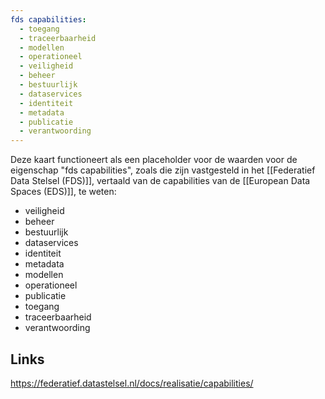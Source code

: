 ```yaml
---
fds capabilities:
  - toegang
  - traceerbaarheid
  - modellen
  - operationeel
  - veiligheid
  - beheer
  - bestuurlijk
  - dataservices
  - identiteit
  - metadata
  - publicatie
  - verantwoording
---
```

Deze kaart functioneert als een placeholder voor de waarden voor de eigenschap "fds capabilities", zoals die zijn vastgesteld in het [[Federatief Data Stelsel (FDS)]], vertaald van de capabilities van de [[European Data Spaces (EDS)]], te weten:
- veiligheid
- beheer
- bestuurlijk
- dataservices
- identiteit
- metadata
- modellen
- operationeel
- publicatie
- toegang
- traceerbaarheid
- verantwoording
## Links
https://federatief.datastelsel.nl/docs/realisatie/capabilities/